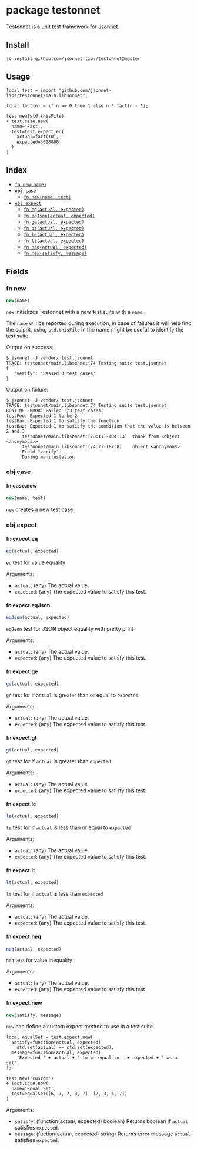 # package testonnet

Testonnet is a unit test framework for [Jsonnet](http://jsonnet.org/).


## Install

```
jb install github.com/jsonnet-libs/testonnet@master
```

## Usage

```jsonnet
local test = import "github.com/jsonnet-libs/testonnet/main.libsonnet";

local fact(n) = if n == 0 then 1 else n * fact(n - 1);

test.new(std.thisFile)
+ test.case.new(
  name='Fact',
  test=test.expect.eq(
    actual=fact(10),
    expected=3628800
  )
)

```

## Index

* [`fn new(name)`](#fn-new)
* [`obj case`](#obj-case)
  * [`fn new(name, test)`](#fn-casenew)
* [`obj expect`](#obj-expect)
  * [`fn eq(actual, expected)`](#fn-expecteq)
  * [`fn eqJson(actual, expected)`](#fn-expecteqjson)
  * [`fn ge(actual, expected)`](#fn-expectge)
  * [`fn gt(actual, expected)`](#fn-expectgt)
  * [`fn le(actual, expected)`](#fn-expectle)
  * [`fn lt(actual, expected)`](#fn-expectlt)
  * [`fn neq(actual, expected)`](#fn-expectneq)
  * [`fn new(satisfy, message)`](#fn-expectnew)

## Fields

### fn new

```ts
new(name)
```

`new` initializes Testonnet with a new test suite with a `name`.

The `name` will be reported during execution, in case of failures it will help find
the culprit, using `std.thisFile` in the name might be useful to identify the test
suite.

Output on success:

```
$ jsonnet -J vendor/ test.jsonnet
TRACE: testonnet/main.libsonnet:74 Testing suite test.jsonnet
{
   "verify": "Passed 3 test cases"
}
```

Output on failure:
```
$ jsonnet -J vendor/ test.jsonnet
TRACE: testonnet/main.libsonnet:74 Testing suite test.jsonnet
RUNTIME ERROR: Failed 3/3 test cases:
testFoo: Expected 1 to be 2
testBar: Expected 1 to satisfy the function
testBaz: Expected 1 to satisfy the condition that the value is between 2 and 3
      testonnet/main.libsonnet:(78:11)-(84:13)	thunk from <object <anonymous>>
      testonnet/main.libsonnet:(74:7)-(87:8)	object <anonymous>
      Field "verify"
      During manifestation
```


### obj case


#### fn case.new

```ts
new(name, test)
```

`new` creates a new test case.


### obj expect


#### fn expect.eq

```ts
eq(actual, expected)
```

`eq` test for value equality

Arguments:
* `actual`: (any) The actual value.
* `expected`: (any) The expected value to satisfy this test.


#### fn expect.eqJson

```ts
eqJson(actual, expected)
```

`eqJson` test for JSON object equality with pretty print

Arguments:
* `actual`: (any) The actual value.
* `expected`: (any) The expected value to satisfy this test.


#### fn expect.ge

```ts
ge(actual, expected)
```

`ge` test for if `actual` is greater than or equal to `expected`

Arguments:
* `actual`: (any) The actual value.
* `expected`: (any) The expected value to satisfy this test.


#### fn expect.gt

```ts
gt(actual, expected)
```

`gt` test for if `actual` is greater than `expected`

Arguments:
* `actual`: (any) The actual value.
* `expected`: (any) The expected value to satisfy this test.


#### fn expect.le

```ts
le(actual, expected)
```

`le` test for if `actual` is less than or equal to `expected`

Arguments:
* `actual`: (any) The actual value.
* `expected`: (any) The expected value to satisfy this test.


#### fn expect.lt

```ts
lt(actual, expected)
```

`lt` test for if `actual` is less than `expected`

Arguments:
* `actual`: (any) The actual value.
* `expected`: (any) The expected value to satisfy this test.


#### fn expect.neq

```ts
neq(actual, expected)
```

`neq` test for value inequality

Arguments:
* `actual`: (any) The actual value.
* `expected`: (any) The expected value to satisfy this test.


#### fn expect.new

```ts
new(satisfy, message)
```

`new` can define a custom expect method to use in a test suite

```
local equalSet = test.expect.new(
  satisfy=function(actual, expected)
    std.set(actual) == std.set(expected),
  message=function(actual, expected)
    'Expected ' + actual + ' to be equal to ' + expected + ' as a set',
);

test.new('custom')
+ test.case.new(
  name='Equal Set',
  test=equalSet([6, 7, 2, 3, 7], [2, 3, 6, 7])
)
```

Arguments:
* `satisfy`: (function(actual, expected) boolean)
    Returns boolean if `actual` satisfies `expected`.
* `message`: (fuction(actual, expected) string)
    Returns error message `actual` satisfies `expected`.
